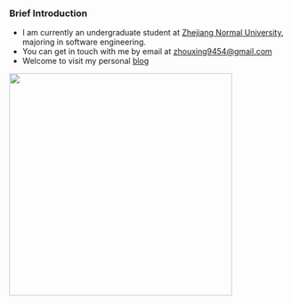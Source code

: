 ### Brief Introduction

- I am currently an undergraduate student at [Zhejiang Normal University](https://www.zjnu.edu.cn/), majoring in software engineering.
- You can get in touch with me by email at [zhouxing9454@gmail.com](mailto:zhouxing9454@gmail.com)
- Welcome to visit my personal [blog](https://zhouxing9454.github.io/)


<img align="center" width="400" src="https://github-readme-stats.vercel.app/api?username=zhouxing9454&theme=transparent&include_all_commits=true&show_icons=true&hide_border=true" />
